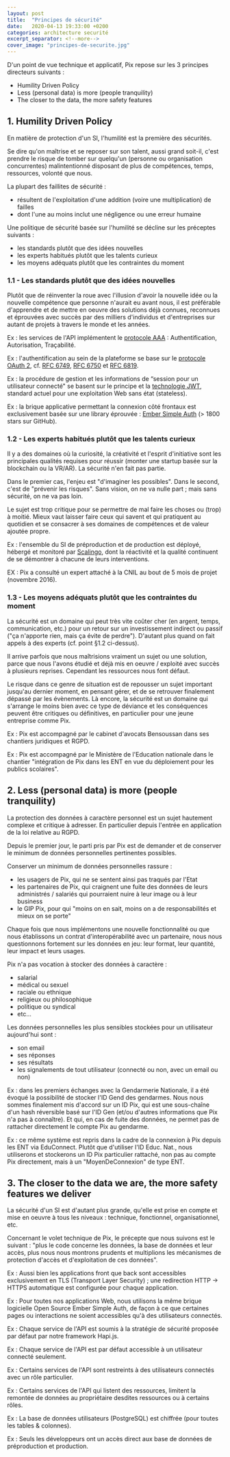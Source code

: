 ```yaml
---
layout: post
title:  "Principes de sécurité"
date:   2020-04-13 19:33:00 +0200
categories: architecture securité
excerpt_separator: <!--more-->
cover_image: "principes-de-securite.jpg"
---
```


D'un point de vue technique et applicatif, Pix repose sur les 3 principes directeurs suivants :

- Humility Driven Policy
- Less (personal data) is more (people tranquility)
- The closer to the data, the more safety features

<!--more-->

## 1. Humility Driven Policy

En matière de protection d'un SI, l'humilité est la première des sécurités. 

Se dire qu'on maîtrise et se reposer sur son talent, aussi grand soit-il, c'est prendre le risque de tomber sur quelqu'un (personne ou organisation concurrentes) malintentionné disposant de plus de compétences, temps, ressources, volonté que nous.

La plupart des faillites de sécurité :

- résultent de l'exploitation d'une addition (voire une multiplication) de failles
- dont l'une au moins inclut une négligence ou une erreur humaine

Une politique de sécurité basée sur l'humilité se décline sur les préceptes suivants :

- les standards plutôt que des idées nouvelles
- les experts habitués plutôt que les talents curieux
- les moyens adéquats plutôt que les contraintes du moment

### 1.1 - Les standards plutôt que des idées nouvelles

Plutôt que de réinventer la roue avec l'illusion d'avoir la nouvelle idée ou la nouvelle compétence que personne n'aurait eu avant nous, il est préférable d'apprendre et de mettre en oeuvre des solutions déjà connues, reconnues et éprouvées avec succès par des milliers d'individus et d'entreprises sur autant de projets à travers le monde et les années.

Ex : les services de l'API implémentent le [protocole AAA](https://fr.wikipedia.org/wiki/Protocole_AAA) : Authentification, Autorisation, Traçabilité.

Ex : l'authentification au sein de la plateforme se base sur le [protocole OAuth 2](https://oauth.net/2/), cf. [RFC 6749](https://tools.ietf.org/html/rfc6749), [RFC 6750](https://tools.ietf.org/html/rfc6750) et [RFC 6819](http://rfc6819/).

Ex : la procédure de gestion et les informations de “session pour un utilisateur connecté" se basent sur le principe et la [technologie JWT](https://fr.wikipedia.org/wiki/JSON_Web_Token), standard actuel pour une exploitation Web sans état (stateless).

Ex : la brique applicative permettant la connexion côté frontaux est exclusivement basée sur une library éprouvée : [Ember Simple Auth](https://github.com/simplabs/ember-simple-auth) (> 1800 stars sur GitHub).

### 1.2 - Les experts habitués plutôt que les talents curieux

Il y a des domaines où la curiosité, la créativité et l'esprit d'initiative sont les principales qualités requises pour réussir (monter une startup basée sur la blockchain ou la VR/AR). La sécurité n'en fait pas partie. 

Dans le premier cas, l'enjeu est "d'imaginer les possibles". Dans le second, c'est de "prévenir les risques". Sans vision, on ne va nulle part ; mais sans sécurité, on ne va pas loin.

Le sujet est trop critique pour se permettre de mal faire les choses ou (trop) à moitié. Mieux vaut laisser faire ceux qui savent et qui pratiquent au quotidien et se consacrer à ses domaines de compétences et de valeur ajoutée propre.

Ex : l'ensemble du SI de préproduction et de production est déployé, hébergé et monitoré par [Scalingo](https://scalingo.com/), dont la réactivité et la qualité continuent de se démontrer à chacune de leurs interventions.

EX : Pix a consulté un expert attaché à la CNIL au bout de 5 mois de projet (novembre 2016).

### 1.3 - Les moyens adéquats plutôt que les contraintes du moment

La sécurité est un domaine qui peut très vite coûter cher (en argent, temps, communication, etc.) pour un retour sur un investissement indirect ou passif ("ça n'apporte rien, mais ça évite de perdre"). D'autant plus quand on fait appels à des experts (cf. point §1.2 ci-dessus).

Il arrive parfois que nous maîtrisions vraiment un sujet ou une solution, parce que nous l'avons étudié et déjà mis en oeuvre / exploité avec succès à plusieurs reprises. Cependant les ressources nous font défaut.

Le risque dans ce genre de situation est de repousser un sujet important jusqu'au dernier moment, en pensant gérer, et de se retrouver finalement dépassé par les évènements. Là encore, la sécurité est un domaine qui s'arrange le moins bien avec ce type de déviance et les conséquences peuvent être critiques ou définitives, en particulier pour une jeune entreprise comme Pix.

Ex : Pix est accompagné par le cabinet d'avocats Bensoussan dans ses chantiers juridiques et RGPD.

Ex : Pix est accompagné par le Ministère de l'Education nationale dans le chantier "intégration de Pix dans les ENT en vue du déploiement pour les publics scolaires".

## 2. Less (personal data) is more (people tranquility)

La protection des données à caractère personnel est un sujet hautement complexe et critique à adresser. En particulier depuis l'entrée en application de la loi relative au RGPD.

Depuis le premier jour, le parti pris par Pix est de demander et de conserver le minimum de données personnelles pertinentes possibles. 

Conserver un minimum de données personnelles rassure :

- les usagers de Pix, qui ne se sentent ainsi pas traqués par l'Etat
- les partenaires de Pix, qui craignent une fuite des données de leurs administrés / salariés qui pourraient nuire à leur image ou à leur business
- le GIP Pix, pour qui "moins on en sait, moins on a de responsabilités et mieux on se porte"

Chaque fois que nous implémentons une nouvelle fonctionnalité ou que nous établissons un contrat d'interopérabilité avec un partenaire, nous nous questionnons fortement sur les données en jeu: leur format, leur quantité, leur impact et leurs usages.

Pix n'a pas vocation à stocker des données à caractère :

- salarial
- médical ou sexuel
- raciale ou ethnique
- religieux ou philosophique
- politique ou syndical
- etc...

Les données personnelles les plus sensibles stockées pour un utilisateur aujourd'hui sont :

- son email
- ses réponses
- ses résultats
- les signalements de tout utilisateur (connecté ou non, avec un email ou non)

Ex : dans les premiers échanges avec la Gendarmerie Nationale, il a été évoqué la possibilité de stocker l'ID Gend des gendarmes. Nous nous sommes finalement mis d'accord sur un ID Pix, qui est une sous-chaîne d'un hash réversible basé sur l'ID Gen (et/ou d'autres informations que Pix n'a pas à connaître). Et qui, en cas de fuite des données, ne permet pas de rattacher directement le compte Pix au gendarme.

Ex : ce même système est repris dans la cadre de la connexion à Pix depuis les ENT via EduConnect. Plutôt que d'utiliser l'ID Educ. Nat., nous utiliserons et stockerons un ID Pix particulier rattaché, non pas au compte Pix directement, mais à un "MoyenDeConnexion" de type ENT.

## 3. The closer to the data we are, the more safety features we deliver

La sécurité d'un SI est d'autant plus grande, qu'elle est prise en compte et mise en oeuvre à tous les niveaux : technique, fonctionnel, organisationnel, etc.

Concernant le volet technique de Pix, le précepte que nous suivons est le suivant : "plus le code concerne les données, la base de données et leur accès, plus nous nous montrons prudents et multiplions les mécanismes de protection d'accès et d'exploitation de ces données".

Ex : Aussi bien les applications front que back sont accessibles exclusivement en TLS (Transport Layer Security) ; une redirection HTTP → HTTPS automatique est configurée pour chaque application.

Ex : Pour toutes nos applications Web, nous utilisons la même brique logicielle Open Source Ember Simple Auth, de façon à ce que certaines pages ou interactions ne soient accessibles qu'à des utilisateurs connectés.

Ex : Chaque service de l'API est soumis à la stratégie de sécurité proposée par défaut par notre framework Hapi.js.

Ex : Chaque service de l'API est par défaut accessible à un utilisateur connecté seulement.

Ex : Certains services de l'API sont restreints à des utilisateurs connectés avec un rôle particulier.

Ex : Certains services de l'API qui listent des ressources, limitent la remontée de données au propriétaire desdites ressources ou à certains rôles.

Ex : La base de données utilisateurs (PostgreSQL) est chiffrée (pour toutes les tables & colonnes).

Ex : Seuls les développeurs ont un accès direct aux base de données de préproduction et production.
